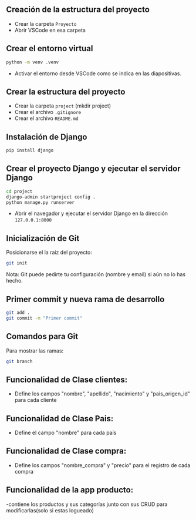 ## Creación de la estructura del proyecto

- Crear la carpeta `Proyecto`
- Abrir VSCode en esa carpeta

## Crear el entorno virtual

```bash
python -m venv .venv
```

- Activar el entorno desde VSCode como se indica en las diapositivas.

## Crear la estructura del proyecto

- Crear la carpeta `project` (mkdir project)
- Crear el archivo `.gitignore`
- Crear el archivo `README.md`

## Instalación de Django

```bash
pip install django
```

## Crear el proyecto Django y ejecutar el servidor Django

```bash
cd project
django-admin startproject config .
python manage.py runserver
```

- Abrir el navegador y ejecutar el servidor Django en la dirección `127.0.0.1:8000`

## Inicialización de Git

Posicionarse el la raiz del proyecto:

```bash
git init
```

Nota: Git puede pedirte tu configuración (nombre y email) si aún no lo has hecho.

## Primer commit y nueva rama de desarrollo

```bash
git add .
git commit -m "Primer commit"
```

## Comandos para Git

Para mostrar las ramas:
```bash
git branch
```
## Funcionalidad de Clase clientes:
 
- Define los campos "nombre", "apellido", "nacimiento" y "pais_origen_id" para cada cliente


## Funcionalidad de Clase Pais: 

- Define el campo "nombre" para cada país

## Funcionalidad de Clase compra: 

- Define los campos "nombre_compra" y "precio" para el registro de cada compra

## Funcionalidad de la app producto:

-contiene los productos y sus categorías junto con sus CRUD para modificarlas(solo si estas logueado)